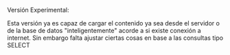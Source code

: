 Versión Experimental:

Esta versión ya es capaz de cargar el contenido ya sea desde el servidor o de la base de datos "inteligentemente" acorde a si existe conexión a internet. Sin embargo falta ajustar ciertas cosas en base a las consultas tipo SELECT